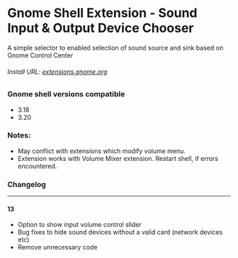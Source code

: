 # Gnome Shell Extension - Sound Input & Output Device Chooser
A simple selector to enabled selection of sound source and sink based on Gnome Control Center

###### Install URL: [extensions.gnome.org](https://extensions.gnome.org/extension/906/sound-output-device-chooser/)

### Gnome shell versions compatible
* 3.18
* 3.20

### Notes:
* May conflict with extensions which modify volume menu.
* Extension works with Volume Mixer extension. Restart shell, if errors encountered.

### Changelog
-----------------------

#### 13
* Option to show input volume control slider
* Bug fixes to hide sound devices without a valid card (network devices etc)
* Remove unnecessary code



